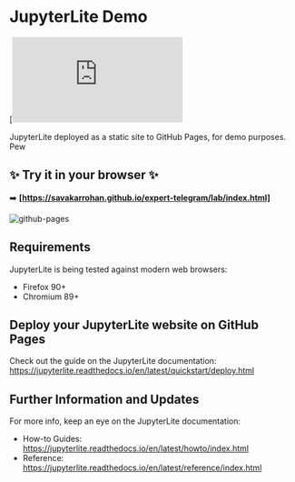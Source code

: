 # JupyterLite Demo

[![lite-badge](https://savakarrohan.github.io/expert-telegram/lab/index.html)

JupyterLite deployed as a static site to GitHub Pages, for demo purposes.
Pew

## ✨ Try it in your browser ✨

➡️ **[https://savakarrohan.github.io/expert-telegram/lab/index.html]**

![github-pages](https://user-images.githubusercontent.com/591645/120649478-18258400-c47d-11eb-80e5-185e52ff2702.gif)

## Requirements

JupyterLite is being tested against modern web browsers:

- Firefox 90+
- Chromium 89+

## Deploy your JupyterLite website on GitHub Pages

Check out the guide on the JupyterLite documentation: https://jupyterlite.readthedocs.io/en/latest/quickstart/deploy.html

## Further Information and Updates

For more info, keep an eye on the JupyterLite documentation:

- How-to Guides: https://jupyterlite.readthedocs.io/en/latest/howto/index.html
- Reference: https://jupyterlite.readthedocs.io/en/latest/reference/index.html
